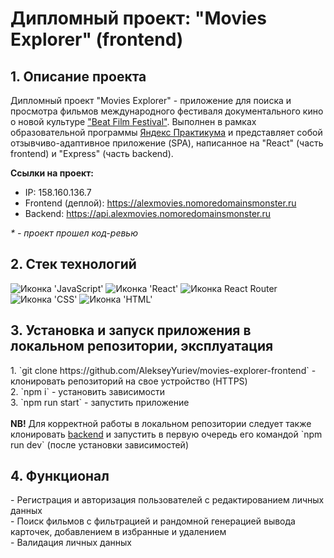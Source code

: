# Дипломный проект: "Movies Explorer" (frontend)

<h2>1. Описание проекта</h2>
Дипломный проект "Movies Explorer" - приложение для поиска и просмотра фильмов международного фестиваля документального кино о новой культуре <a href="https://beatfilmfestival.ru/">"Beat Film Festival"</a>. Выполнен в рамках образовательной программы <a href="https://practicum.yandex.ru/">Яндекс Практикума</a> и представляет собой отзывчиво-адаптивное приложение (SPA), написанное на "React" (часть frontend) и "Express" (часть backend).<br>

<b>Ссылки на проект:</b>
* IP: 158.160.136.7
* Frontend (деплой): https://alexmovies.nomoredomainsmonster.ru
* Backend: https://api.alexmovies.nomoredomainsmonster.ru

<i>* - проект прошел код-ревью</i>

<h2>2. Стек технологий</h2>
<span>
<img src="https://img.shields.io/badge/JavaScript-FFCD00?style=for-the-badge&logo=javascript&logoColor=black" alt="Иконка 'JavaScript'">
<img src="https://img.shields.io/badge/React-087DA4?style=for-the-badge&logo=react&logoColor=61DAFB" alt="Иконка 'React'">
<img src="https://img.shields.io/badge/React_Router-CA4245?style=for-the-badge&logo=react-router&logoColor=white" alt="Иконка React Router">
<img src="https://img.shields.io/badge/CSS-1572B6?style=for-the-badge&logo=css3&logoColor=white" alt="Иконка 'СSS'">
<img src="https://img.shields.io/badge/HTML-E34F26?style=for-the-badge&logo=html5&logoColor=white" alt="Иконка 'HTML'">
</span>

<h2>3. Установка и запуск приложения в локальном репозитории, эксплуатация</h2>
1. `git clone https://github.com/AlekseyYuriev/movies-explorer-frontend` - клонировать репозиторий на свое устройство (HTTPS)
<br>
2. `npm i` - установить зависимости
<br>
3. `npm run start` - запустить приложение
<br></br>
  <b>NB!</b> Для корректной работы в локальном репозитории следует также клонировать <a href="https://github.com/AlekseyYuriev/movies-explorer-api">backend</a> и запустить в первую очередь его командой `npm run dev` (после установки зависимостей)

<h2>4. Функционал</h2>
- Регистрация и авторизация пользователей с редактированием личных данных<br>
- Поиск фильмов с фильтрацией и рандомной генерацией вывода карточек, добавлением в избранные и удалением<br>
- Валидация личных данных